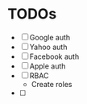 # TODOs

- [ ] Google auth
- [ ] Yahoo auth
- [ ] Facebook auth
- [ ] Apple auth
- [ ] RBAC
  - Create roles
- [ ] 
